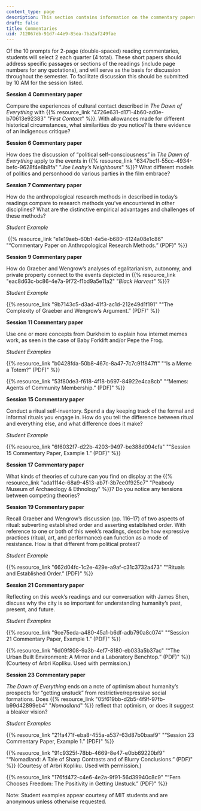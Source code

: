 ```yaml
---
content_type: page
description: This section contains information on the commentary papers.
draft: false
title: Commentaries
uid: 712067eb-91d7-44e9-85ea-7ba2af249fae
---
```

Of the 10 prompts for 2-page (double-spaced) reading commentaries, students will select 2 each quarter (4 total). These short papers should address specific passages or sections of the readings (include page numbers for any quotations), and will serve as the basis for discussion throughout the semester. To facilitate discussion this should be submitted by 10 AM for the session listed.

**Session 4 Commentary paper**

Compare the experiences of cultural contact described in *The Dawn of Everything* with {{% resource_link "4726e631-d171-4b60-ad0e-b70613e92383" "*First Contact*" %}}. With allowances made for different historical circumstances, what similarities do you notice? Is there evidence of an indigenous critique?

**Session 6 Commentary paper**

How does the discussion of “political self-consciousness” in *The Dawn of Everything* apply to the events in {{% resource_link "6347bc1f-55cc-4934-befc-9628f4e8b8fa" "*Joe Leahy’s Neighbours*" %}}? What different models of politics and personhood do various parties in the film embrace?

**Session 7 Commentary paper**

How do the anthropological research methods in described in today’s readings compare to research methods you’ve encountered in other disciplines? What are the distinctive empirical advantages and challenges of these methods?

*Student Example*

 {{% resource_link "e1e19aeb-60b1-4e5e-b680-4124a08e1c86" "“Commentary Paper on Anthropological Research Methods.” (PDF)" %}}

**Session 9 Commentary paper**

How do Graeber and Wengrow’s analyses of egalitarianism, autonomy, and private property connect to the events depicted in {{% resource_link "eac8d63c-bc86-4e7a-9f72-f1bd9a5e11a2" "*Black Harvest*" %}}?

*Student Example*

{{% resource_link "9b7143c5-d3ad-41f3-ac1d-212e49d1f191" "“The Complexity of Graeber and Wengrow’s Argument.” (PDF)" %}}

**Session 11 Commentary paper**

Use one or more concepts from Durkheim to explain how internet memes work, as seen in the case of Baby Forklift and/or Pepe the Frog.

*Student Examples*

{{% resource_link "b0428fda-50b8-467c-8a47-7c7c91f847ff" "“Is a Meme a Totem?” (PDF)" %}}

{{% resource_link "53f80de3-f618-4f18-b697-84922e4ca8cb" "“Memes: Agents of Community Membership.” (PDF)" %}}

**Session 15 Commentary paper**

Conduct a ritual self-inventory. Spend a day keeping track of the formal and informal rituals you engage in. How do you tell the difference between ritual and everything else, and what difference does it make?

*Student Example*

{{% resource_link "6f6032f7-d22b-4203-9497-be388d094cfa" "“Session 15 Commentary Paper, Example 1.” (PDF)" %}}

**Session 17 Commentary paper**

What kinds of theories of culture can you find on display at the {{% resource_link "ada1114c-68a9-4513-ab7f-3b7ee0f925c7" "Peabody Museum of Archaeology & Ethnology" %}}? Do you notice any tensions between competing theories?

**Session 19 Commentary paper**

Recall Graeber and Wengrow’s discussion (pp. 116–17) of two aspects of ritual: subverting established order and asserting established order. With reference to one or both of this week’s readings, describe how expressive practices (ritual, art, and performance) can function as a mode of resistance. How is that different from political protest?

*Student Example*

{{% resource_link "662d04fc-1c2e-429e-a9af-c31c3732a473" "“Rituals and Established Order.” (PDF)" %}}

**Session 21 Commentary paper**

Reflecting on this week’s readings and our conversation with James Shen, discuss why the city is so important for understanding humanity’s past, present, and future.

*Student Examples*

{{% resource_link "9ce75eda-a480-45a1-b6df-adb790a8c074" "“Session 21 Commentary Paper, Example 1.” (PDF)" %}}

{{% resource_link "6d09f808-9a3b-4ef7-8180-eb033a5b37ac" "“The Urban Built Environment: A Mirror and a Laboratory Benchtop.” (PDF)" %}} (Courtesy of Arbri Kopliku. Used with permission.)

**Session 23 Commentary paper**

*The* *Dawn of Everything* ends on a note of optimism about humanity’s prospects for “getting unstuck” from restrictive/repressive social formations. Does {{% resource_link "05f619bb-d2b5-4f9f-97fb-b99d42899eb4" "*Nomadland*" %}} reflect that optimism, or does it suggest a bleaker vision?

*Student Examples*

{{% resource_link "21fa471f-eba8-455a-a537-63d87b0baaf9" "“Session 23 Commentary Paper, Example 1.” (PDF)" %}}

{{% resource_link "91c9325f-78bb-4669-8e47-e0bb69220bf9" "“Nomadland: A Tale of Sharp Contrasts and of Blurry Conclusions.” (PDF)" %}} (Courtesy of Arbri Kopliku. Used with permission.)

{{% resource_link "176fd472-c4e6-4e2a-9f91-56d39940c8c9" "“Fern Chooses Freedom: The Positivity in Getting Unstuck.” (PDF)" %}}

Note: Student examples appear courtesy of MIT students and are anonymous unless otherwise requested.